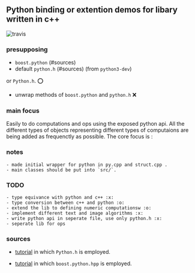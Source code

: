 Python binding or extention demos for libary written in c++
----

![travis](https://travis-ci.org/PatxiofromAlphensign/python-binding.svg?branch=master)

### presupposing

- `boost.python` (#sources)
- default `python.h` (#sources) (from `python3-dev`)

or `Python.h`. :o:
- unwrap methods of `boost.python` and `python.h` :x:

### main focus

Easily to do computations and ops using the exposed python api. All the different types of objects representing different types of computaions are being added as frequenctly as possible. The core focus is :

### notes
    - made initial wrapper for python in py.cpp and struct.cpp .
    - main classes should be put into `src/`.

### TODO 
    - type equivance with python and c++ :x:
    - type conversion between c++ and python :o:
    - extend the lib to defining numeric computationsw :o:
    - implement different text and image algorithms :x:
    - write python api in seperate file, use only python.h :x:
    - seperate lib for ops

### sources

- [tutorial](https://docs.python.org/3/extending/extending.html) in which `Python.h` is employed.

- [tutorial](https://www.boost.org/doc/libs/1_70_0/libs/python/doc/html/tutorial/index.html) in which `boost.python.hpp` is employed.
